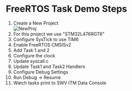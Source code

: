 # FreeRTOS Task Demo Steps 
1. Create a New Project <br> ![NewProj](/docs/IOC_Config_View.png) <br>
2. For this project we use "STM32L476RGT6"
3. Configure SysTick to use TIM6
4. Enable FreeRTOS CMSISv2
5. Add Task 1 and 2
6. Configure the clock
7. Update syscall.c
8. Update Task1 and Task2 Handlers
9. Configure Debug Settings
10. Run Debug -> Resume
11. Watch tasks print to SWV ITM Data Console
